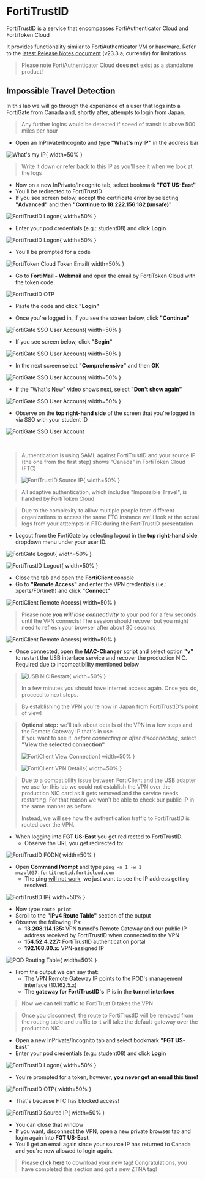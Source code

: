 # FortiTrustID

FortiTrustID is a service that encompasses FortiAuthenticator Cloud and FortiToken Cloud

It provides functionality similar to FortiAuthenticator VM or hardware. Refer to the [latest Release Notes document](https://docs.fortinet.com/document/fortitrust-id/latest/fortitrust-identity-23-3-a-release-notes/577670/limitations-of-fortiauthenticator-cloud) (v23.3.a, currently) for limitations.

> Please note FortiAuthenticator Cloud **does not** exist as a standalone product!

## Impossible Travel Detection

In this lab we will go through the experience of a user that logs into a FortiGate from Canada and, shortly after, attempts to login from Japan.

> Any further logins would be detected if speed of transit is above 500 miles per hour

- Open an InPrivate/Incognito and type **"What's my IP"** in the address bar

![What's my IP](./images/ftid_whats_ip_ca.png){ width=50% }

> Write it down or refer back to this IP as you'll see it when we look at the logs

- Now on a new InPrivate/Incognito tab, select bookmark **"FGT US-East"**
- You'll be redirected to FortiTrustID
- If you see screen below, accept the certificate error by selecting **"Advanced"** and then **"Continue to 18.222.156.182 (unsafe)"**

![FortiTrustID Logon](./images/ftid_fg_cert_error.png){ width=50% }

- Enter your pod credentials (e.g.: student08) and click **Login**

![FortiTrustID Logon](./images/ftid_logon_screen.png){ width=50% }

- You'll be prompted for a code

![FortiToken Cloud Token Email](./images/ftid_otp.png){ width=50% }

- Go to **FortiMail - Webmail** and open the email by FortiToken Cloud with the token code

![FortiTrustID OTP](./images/ftid_email.png)

- Paste the code and click **"Login"**

- Once you're logged in, if you see the screen below, click **"Continue"** 

![FortiGate SSO User Account](./images/ftid_fgt_user_profile.png){ width=50% }

- If you see screen below, click **"Begin"**

![FortiGate SSO User Account](./images/ftid_fgt_setup.png){ width=50% }

- In the next screen select **"Comprehensive"** and then **OK**

![FortiGate SSO User Account](./images/ftid_fgt_dashboard.png){ width=50% }

- If the "What's New" video shows next, select **"Don't show again"**

![FortiGate SSO User Account](./images/ftid_fgt_video.png){ width=50% }

- Observe on the **top right-hand side** of the screen that you're logged in via SSO with your student ID

![FortiGate SSO User Account](./images/ftid_fgt_logged_in.png)

<br>

> Authentication is using SAML against FortiTrustID and your source IP (the one from the first step) shows "Canada" in FortiToken Cloud (FTC)
>
> ![FortiTrustID Source IP](./images/ftid_ip_CA_OTP.png){ width=50% }

> All adaptive authentication, which includes "Impossible Travel", is handled by FortiToken Cloud

> Due to the complexity to allow multiple people from different organizations to access the same FTC instance we'll look at the actual logs from your atttempts in FTC during the FortiTrustID presentation

- Logout from the FortiGate by selecting logout in the **top right-hand side** dropdown menu under your user ID.

![FortiGate Logout](./images/ftid_fgt_logout.png){ width=50% }

![FortiTrustID Logout](./images/ftid_logout.png){ width=50% }

- Close the tab and open the **FortiClient** console 
- Go to **"Remote Access"** and enter the VPN credentials (i.e.: xperts/F0rtinet!) and click **"Connect"**

![FortiClient Remote Access](./images/fct_vpn.png){ width=50% }

> Please note ***you will lose connectivity*** to your pod for a few seconds until the VPN connects!
> The session should recover but you might need to refresh your browser after about 30 seconds

![FortiClient Remote Access](./images/fct_vpn_conn.png){ width=50% }

- Once connected, open the **MAC-Changer** script and select option **"v"** to restart the USB interface service and recover the production NIC. Required due to incompatibility mentioned below
>
> ![USB NIC Restart](./images/vpn_nic_restart.png){ width=50% }
>
> In a few minutes you should have internet access again. Once you do, proceed to next steps.

> By establishing the VPN you're now in Japan from FortiTrustID's point of view!

> **Optional step:** we'll talk about details of the VPN in a few steps and the Remote Gateway IP that's in use.\
>  If you want to see it, *before connecting or after disconnecting*, select **"View the selected connection"**
>
>    ![FortiClient View Connection](./images/fct_vpn_view.png){ width=50% }
>
>    ![FortiClient VPN Details](./images/fct_vpn_det.png){ width=50% }


> Due to a compatibility issue between FortiClient and the USB adapter we use for this lab we could not establish the VPN over the production NIC card as it gets removed and the service needs restarting.
> For that reason we won't be able to check our public IP in the same manner as before.
>
> Instead, we will see how the authentication traffic to FortiTrustID is routed over the VPN.

- When logging into **FGT US-East** you get redirected to FortiTrustID.
    - Observe the URL you get redirected to:

![FortiTrustID FQDN](./images/ftid_address.png){ width=50% }

- Open **Command Prompt** and type `ping -n 1 -w 1 mczwl037.fortitrustid.forticloud.com`
    - The ping <u>will not work</u>, we just want to see the IP address getting resolved.

![FortiTrustID IP](./images/ftid_ping.png){ width=50% }

- Now type `route print`
- Scroll to the **"IPv4 Route Table"** section of the output
- Observe the following IPs:
    - **13.208.114.135:** VPN tunnel's Remote Gateway and our public IP address received by FortiTrustID when connected to the VPN
    - **154.52.4.227:** FortiTrustID authentication portal
    - **192.168.80.x:** VPN-assigned IP

![POD Routing Table](./images/ftid_route_print.png){ width=50% }

- From the output we can say that:
    - The VPN Remote Gateway IP points to the POD's management interface (10.162.5.x)
    -  The **gateway for FortiTrustID's** IP is in the **tunnel interface**

> Now we can tell traffic to FortiTrustID takes the VPN

> Once you disconnect, the route to FortiTrustID will be removed from the routing table and traffic to it will take the default-gateway over the production NIC

- Open a new InPrivate/Incognito tab and select bookmark **"FGT US-East"**
- Enter your pod credentials (e.g.: student08) and click **Login**

![FortiTrustID Logon](./images/ftid_logon_screen.png){ width=50% }

- You're prompted for a token, however, **you never get an email this time!**

![FortiTrustID OTP](./images/ftid_otp.png){ width=50% }

- That's because FTC has blocked access!

![FortiTrustID Source IP](./images/ftid_ip_JP.png){ width=50% }

- You can close that window
- If you want, disconnect the VPN, open a new private browser tab and login again into **FGT US-East**
- You'll get an email again since your source IP has returned to Canada and you're now allowed to login again.

> Please [click here](https://xperts.fabriclab.ca/xperts/tags/fsb1ozr/) to download your new tag!
> Congratulations, you have completed this section and got a new ZTNA tag!